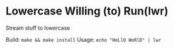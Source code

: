 Lowercase Willing (to) Run(lwr)
==================================
Stream stuff to lowercase

Build:
	`make && make install`
Usage:
	`echo "HeLlO WoRlD" | lwr`
